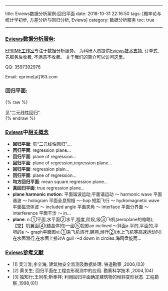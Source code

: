 
---
title: Eviews数据分析案例:回归平面
date: 2018-10-31 22:16:50
tags: [概率论与统计学初步, 方差分析与回归分析, Eviews]
category: 数据分析服务
toc: true

---



<span></span>
<!-- more -->

### [Eviews](/tags/Eviews/)[数据分析服务](/categories/数据分析服务/):
[EPRIME工作室](http://eprime.cn/)专注于数据分析服务。
为科研人员提供[Eviews技术支持](http://eprime.cn/2018/08/18/EPRIME工作室Eviews代做服务详情/), 订单式, 先服务后收费, 不满意不收费。
关于我们的简介可以访问[这里](http://eprime.cn/2018/08/17/关于EPRIME工作室/)。

QQ: 3597392976

Email: eprime[at]163.com



### 回归平面:

{% raw %}
<div class="p1">见“二元线性回归”.</div>
{% endraw %}



### [Eviews](/tags/Eviews/)中[相关概念](/categories/数据分析服务)

- **回归平面**: 见“二元线性回归”....
- **回归平面**: regression plane...
- **回归平面**: plane of regression...
- **回归平面**: plane of regression,regression plane...
- **回归平面**: regression plain...
- **回归平面**: plane of regression...
- **均方回归平面**: mean square regression plane...
- **真回归平面**: true regression plane...
- **plane harmonic motion**: 平面谐波运动,平面谐运动 ～ harmonic wave 平面谐波 ～ hologram 平面全息照相 ～-hop 短距飞行 ～ hydromagnetic wave 平面磁流体波 ～ included angle 平面夹角 ～ interface 平面分界面 ～ interference 平面干涉 ～ in...
- **plane**: n.①平面,水平面②水平,程度,阶段,级③飞机(aeroplane的缩略);【空】机翼面④(结晶体的)一面⑤投影an inclined ～斜面a.平的,平面的,平坦的a ～ graph平面图vi.①乘飞机旅行,翱翔,滑行②(水上飞机等高速运动时)在水面滑行,在水面上掠过A gull ～d down in circles.海鸥盘旋而...


### [Eviews](/tags/Eviews/)[参考文献](/categories/数据分析服务/)

- [1]  吴江淮;李全海; 建筑物安全监测及数据处理. 铁道勘察 ,2006,(03)
- [2]  黄关生; 回归平面在工程变形观测中的应用. 勘察科学技术 ,2004,(04)
- [3]  独知行;王同孝;靳奉祥; 利用回归平面确定建筑物的倾斜变形状态. 工程勘察 ,1998,(01)



